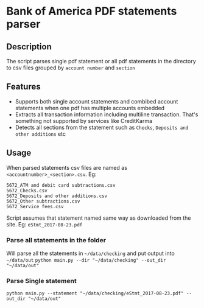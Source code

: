 # Bank of America PDF statements parser
## Description
The script parses single pdf statement or all pdf statements in the directory to csv files grouped by `account number` and `section`

## Features
* Supports both single account statements and combibed account statements when one pdf has multiple accounts embedded
* Extracts all transaction information including multiline transaction. That's something not supported by services like CreditKarma
* Detects all sections from the statement such as `Checks`, `Deposits and other additions` etc

## Usage
When parsed statements csv files are named as `<accountnumber>_<section>.csv`. Eg:
```
5672_ATM and debit card subtractions.csv
5672_Checks.csv
5672_Deposits and other additions.csv
5672_Other subtractions.csv
5672_Service fees.csv
``` 

Script assumes that statement named same way as downloaded from the site. Eg: `eStmt_2017-08-23.pdf`

### Parse all statements in the folder
Will parse all the statements in `~/data/checking` and put output into `~/data/out`
`python main.py --dir "~/data/checking" --out_dir "~/data/out"`



### Parse Single statement
`python main.py --statement "~/data/checking/eStmt_2017-08-23.pdf" --out_dir "~/data/out"`